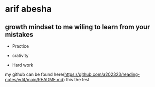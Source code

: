 # arif abesha

## growth mindset to me wiling to learn from your mistakes 

- Practice 
* crativity
+ Hard work 

my github can be found here(https://github.com/a202323/reading-notes/edit/main/README.md)
this the test
